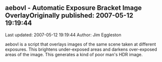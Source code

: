## aebovl - Automatic Exposure Bracket Image OverlayOriginally published: 2007-05-12 19:19:44 
Last updated: 2007-05-12 19:19:44 
Author: Jim Eggleston 
 
aebovl is a script that overlays images of the same scene taken at different exposures. This brightens under-exposed areas and darkens over-exposed areas of the image. This generates a kind of poor man's HDR image.